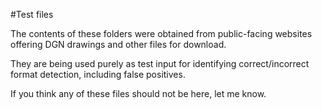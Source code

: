 #Test files

The contents of these folders were obtained from public-facing websites offering DGN drawings and other files for download.

They are being used purely as test input for identifying correct/incorrect format detection, including false positives.

If you think any of these files should not be here, let me know.
